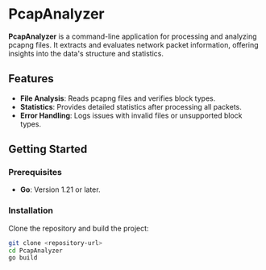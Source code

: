 # PcapAnalyzer

**PcapAnalyzer** is a command-line application for processing and analyzing pcapng files. It extracts and evaluates network packet information, offering insights into the data's structure and statistics.

## Features

- **File Analysis**: Reads pcapng files and verifies block types.
- **Statistics**: Provides detailed statistics after processing all packets.
- **Error Handling**: Logs issues with invalid files or unsupported block types.

## Getting Started

### Prerequisites

- **Go**: Version 1.21 or later.

### Installation

Clone the repository and build the project:

```bash
git clone <repository-url>
cd PcapAnalyzer
go build
